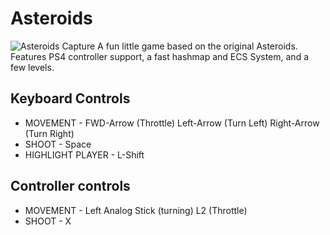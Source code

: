 # Asteroids
![Asteroids Capture](https://desperationis.github.io/img/project/Asteroids.PNG)
A fun little game based on the original Asteroids. Features PS4 controller support, a fast hashmap and ECS System, and a few levels.


## Keyboard Controls

  * MOVEMENT - FWD-Arrow (Throttle) Left-Arrow (Turn Left) Right-Arrow (Turn Right)
  * SHOOT - Space
  * HIGHLIGHT PLAYER - L-Shift

## Controller controls

  * MOVEMENT - Left Analog Stick (turning) L2 (Throttle)
  * SHOOT - X
